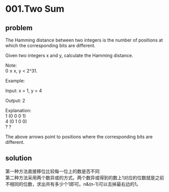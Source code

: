 001.Two Sum
====  
problem
-------  
The Hamming distance between two integers is the number of positions at which the corresponding bits are different.  
  
Given two integers x and y, calculate the Hamming distance.  

Note:  
0 ≤ x, y < 2^31.  

Example:  

Input: x = 1, y = 4  

Output: 2  

Explanation:  
1   (0 0 0 1)  
4   (0 1 0 0)    
       ?   ?  

The above arrows point to positions where the corresponding bits are different.  


solution
--------
第一种方法直接移位比较每一位上的数是否不同  
第二种方法采用两个数异或的方式。两个数异或得到的数上1对应的位数就是之前不相同的位数，求出共有多少个1即可。n&(n-1)可以去掉最右边的1。
